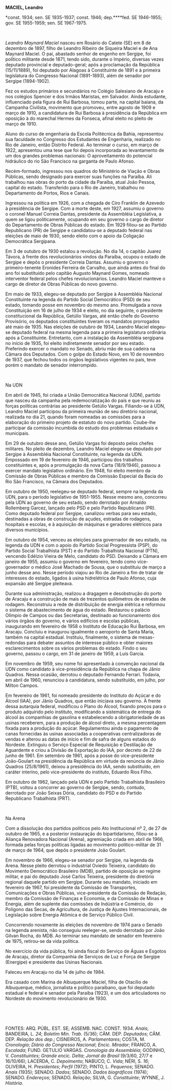 **MACIEL, Leandro**

\*const. 1934; sen. SE 1935-1937; const. 1946; dep.****fed. SE
1946-1955; gov. SE 1955-1959; sen. SE 1967-1975.

 

*Leandro Maynard Maciel* nasceu em Rosário do Catete (SE) em 8 de
dezembro de 1897, filho de Leandro Ribeiro de Siqueira Maciel e de Ana
Maynard Maciel. O pai, abastado senhor de engenho em Sergipe, foi
político militante desde 1871, tendo sido, durante o Império, diversas
vezes deputado provincial e deputado-geral; após a proclamação da
República (15/11/1889), foi deputado por Alagoas à Constituinte de 1891
e à primeira legislatura do Congresso Nacional (1891-1893), além de
senador por Sergipe (1894-1902).

Fez os estudos primários e secundários no Colégio Salesiano de Aracaju e
nos colégios Spencer e dos Irmãos Maristas, em Salvador. Ainda
estudante, influenciado pela figura de Rui Barbosa, tomou parte, na
capital baiana, da Campanha Civilista, movimento que promoveu, entre
agosto de 1909 e março de 1910, a candidatura de Rui Barbosa à
presidência da República em oposição à do marechal Hermes da Fonseca,
afinal eleito no pleito de março de 1910.

Aluno do curso de engenharia da Escola Politécnica da Bahia, representou
sua faculdade no Congresso dos Estudantes de Engenharia, realizado no
Rio de Janeiro, então Distrito Federal. Ao terminar o curso, em março de
1922, apresentou uma tese que foi depois incorporada ao levantamento de
um dos grandes problemas nacionais: O aproveitamento do potencial
hidráulico do rio São Francisco na garganta de Paulo Afonso.

Recém-formado, ingressou nos quadros do Ministério de Viação e Obras
Públicas, sendo designado para exercer suas funções na Paraíba. Ali
trabalhou nas obras do porto da cidade da Paraíba, atual João Pessoa,
capital do estado. Transferido para o Rio de Janeiro, trabalhou no
Departamento de Portos, Rios e Canais.

Ingressou na política em 1926, com a chegada de Ciro Franklin de Azevedo
à presidência de Sergipe. Com a morte deste, em 1927, assumiu o governo
o coronel Manuel Correia Dantas, presidente da Assembléia Legislativa, a
quem se ligou politicamente, ocupando em seu governo o cargo de diretor
do Departamento de Obras Públicas do estado. Em 1929 filiou-se ao
Partido Republicano (PR) de Sergipe e candidatou-se a deputado federal
nas eleições de maio de 1930, sendo eleito com o apoio da Coligação
Democrática Sergipana.

Em 3 de outubro de 1930 estalou a revolução. No dia 14, o capitão Juarez
Távora, à frente dos revolucionários vindos da Paraíba, ocupou o estado
de Sergipe e depôs o presidente Correia Dantas. Assumiu o governo o
primeiro-tenente Eronides Ferreira de Carvalho, que ainda antes do final
do ano foi substituído pelo capitão Augusto Maynard Gomes, nomeado
interventor federal pelos chefes revolucionários. Leandro Maciel manteve
o cargo de diretor de Obras Públicas do novo governo.

Em maio de 1933, elegeu-se deputado por Sergipe à Assembléia Nacional
Constituinte na legenda do Partido Social Democrático (PSD) de seu
estado, tomando posse em novembro do mesmo ano. Promulgada a nova
Constituição em 16 de julho de 1934 e eleito, no dia seguinte, o
presidente constitucional da República, Getúlio Vargas, até então chefe
do Governo Provisório, os deputados constituintes tiveram os mandatos
prorrogados até maio de 1935. Nas eleições de outubro de 1934, Leandro
Maciel elegeu-se deputado federal na mesma legenda para a primeira
legislatura ordinária após a Constituinte. Entretanto, com a instalação
da Assembléia sergipana no início de 1935, foi eleito indiretamente
senador por seu estado. Preferindo exercer o mandato no Senado, abriu
mão de sua cadeira na Câmara dos Deputados. Com o golpe do Estado Novo,
em 10 de novembro de 1937, que fechou todos os órgãos legislativos
vigentes no país, teve porém o mandato de senador interrompido.

 

Na UDN

Em abril de 1945, foi criada a União Democrática Nacional (UDN), partido
que nasceu da campanha pela redemocratização do país e que reuniu as
forças políticas contrárias ao presidente Getúlio Vargas. Filiando-se à
UDN, Leandro Maciel participou da primeira reunião de seu diretório
nacional, realizada no dia 21, quando foram nomeadas as comissões para a
elaboração do primeiro projeto de estatuto do novo partido. Coube-lhe
participar da comissão incumbida do estudo dos problemas estaduais e
municipais.

Em 29 de outubro desse ano, Getúlio Vargas foi deposto pelos chefes
militares. No pleito de dezembro, Leandro Maciel elegeu-se deputado por
Sergipe à Assembléia Nacional Constituinte, na legenda da UDN. Empossado
em 19 de fevereiro de 1946, participou dos trabalhos constituintes e,
após a promulgação da nova Carta (18/9/1946), passou a exercer mandato
legislativo ordinário. Em 1948, foi eleito membro da Comissão de Obras
Públicas e membro da Comissão Especial da Bacia do Rio São Francisco, na
Câmara dos Deputados.

Em outubro de 1950, reelegeu-se deputado federal, sempre na legenda da
UDN, para o período legislativo de 1951-1955. Nesse mesmo ano, concorreu
pela UDN ao governo de seu estado, sendo derrotado por Arnaldo
Rollemberg Garcez, lançado pelo PSD e pelo Partido Republicano (PR).
Como deputado federal por Sergipe, canalizou verbas para seu estado,
destinadas a obras de construção de açudes, estradas de rodagens,
hospitais e escolas, e à aquisição de máquinas e geradores elétricos
para diversos municípios.

Em outubro de 1954, venceu as eleições para governador de seu estado, na
legenda da UDN e com o apoio do Partido Social Progressista (PSP), do
Partido Social Trabalhista (PST) e do Partido Trabalhista Nacional
(PTN), vencendo Edélzio Vieira de Melo, candidato do PSD. Deixando a
Câmara em janeiro de 1955, assumiu o governo em fevereiro, tendo como
vice-governador o médico José Machado de Sousa, que o substituiu de
março a junho desse ano. Nesse período viajou ao Rio de Janeiro a fim de
tratar de interesses do estado, ligados à usina hidrelétrica de Paulo
Afonso, cuja expansão até Sergipe pleiteava.

Durante sua administração, realizou a dragagem e desobstrução do porto
de Aracaju e a construção de mais de trezentos quilômetros de estradas
de rodagem. Reconstruiu a rede de distribuição de energia elétrica e
reformou o sistema de abastecimento de água do estado. Restaurou o
palácio Olímpio de Campos ou das Secretarias, destinado ao funcionamento
dos vários órgãos do governo, e vários edifícios e escolas públicas,
inaugurando em fevereiro de 1958 o Instituto de Educação Rui Barbosa, em
Aracaju. Concluiu e inaugurou igualmente o aeroporto de Santa Maria,
também na capital estadual. Instituiu, finalmente, o sistema de
mesas-redondas para debater assuntos de interesse público e obter
maiores esclarecimentos sobre os vários problemas do estado. Findo o seu
governo, passou o cargo, em 31 de janeiro de 1959, a Luís Garcia.

Em novembro de 1959, seu nome foi apresentado à convenção nacional da
UDN como candidato à vice-presidência da República na chapa de Jânio
Quadros. Nessa ocasião, derrotou o deputado Fernando Ferrari. Todavia,
em abril de 1960, renunciou à candidatura, sendo substituído, em julho,
por Mílton Campos.

Em fevereiro de 1961, foi nomeado presidente do Instituto do Açúcar e do
Álcool (IAA), por Jânio Quadros, que então iniciava seu governo. À
frente dessa autarquia federal, modificou o Plano do Álcool, fixando
preços para o produto adquirido pelo instituto, modificando a
sistemática de entrega do álcool às companhias de gasolina e
estabelecendo a obrigatoriedade de as usinas receberem, para a produção
de álcool direto, a mesma percentagem fixada para a produção do açúcar.
Regulamentou ainda o pagamento de canas fornecidas às usinas associadas
a cooperativas centralizadoras de vendas e alterou as datas de início e
fim de safra de alguns estados do Nordeste. Extinguiu o Serviço Especial
de Requisição e Destilação de Aguardente e criou a Divisão de Exportação
do IAA, por decreto de 22 de junho de 1961. Em setembro de 1961, após a
posse do vice-presidente João-Goulart na presidência da República em
virtude da renúncia de Jânio Quadros (25/8/1961), deixou a presidência
do IAA, sendo substituído, em caráter interino, pelo vice-presidente do
instituto, Eduardo Rios Filho.

Em outubro de 1962, lançado pela UDN e pelo Partido Trabalhista
Brasileiro (PTB), voltou a concorrer ao governo de Sergipe, sendo,
contudo, derrotado por João Seixas Dória, candidato do PSD e do Partido
Republicano Trabalhista (PRT).

 

Na Arena

Com a dissolução dos partidos políticos pelo Ato Institucional nº 2, de
27 de outubro de 1965, e a posterior instauração do bipartidarismo,
filiou-se à Aliança Renovadora Nacional (Arena), agremiação criada em
abril de 1966, formada pelas forças políticas ligadas ao movimento
político-militar de 31 de março de 1964, que depôs o presidente João
Goulart.

Em novembro de 1966, elegeu-se senador por Sergipe, na legenda da Arena.
Nesse pleito derrotou o industrial Oviedo Teixeira, candidato do
Movimento Democrático Brasileiro (MDB), partido de oposição ao regime
militar, e pai do deputado José Carlos Teixeira, presidente do diretório
regional daquele partido em Sergipe. Durante seu mandato, iniciado em
fevereiro de 1967, foi presidente da Comissão de Transportes,
Comunicações e Obras Públicas, vice-presidente da Comissão de Redação,
membro da Comissão de Finanças e Economia, e da Comissão de Minas e
Energia, além de suplente das comissões de Indústria e Comércio, do
Polígono das Secas, de Agricultura, de Justiça de Ajustes
Internacionais, de Legislação sobre Energia Atômica e de Serviço Público
Civil.

Concorrendo novamente às eleições de novembro de 1974 para o Senado na
legenda arenista, não conseguiu reeleger-se, sendo derrotado por João
Gilvan Rocha, do MDB. Ao terminar seu mandato de senador em fevereiro de
1975, retirou-se da vida política.

No exercício da vida pública, foi ainda fiscal do Serviço de Águas e
Esgotos de Aracaju, diretor da Companhia de Serviços de Luz e Força de
Sergipe (Energipe) e presidente das Usinas Nacionais.

Faleceu em Aracaju no dia 14 de julho de 1984.

Era casado com Marina de Albuquerque Maciel, filha de Otacílio de
Albuquerque, médico, jornalista e político paraibano, que foi deputado
estadual e federal e senador pela Paraíba (1923), e um dos articuladores
no Nordeste do movimento revolucionário de 1930.

 

 

FONTES: ARQ. PÚBL. EST. SE; ASSEMB. NAC. CONST. 1934. *Anais*; BANDEIRA,
L. *24*; *Boletim Min. Trab*. (5/36); CÂM. DEP. *Deputados*; CÂM. DEP.
*Relação dos dep*.; CISNEIROS, A. *Parlamentares*; COSTA, M.
*Cronologia*; *Diário do Congresso Nacional*; *Encic. Mirador*; FRANCO,
A. *Escalada*; FUND. GETULIO VARGAS. *Cronologia da Assembléia*;
GODINHO, V. *Constituintes*; *Grande encic. Delta*; *Jornal do Brasil*
(9/3/60, 27/7 e 16/10/66); LACERDA, C. *Depoimento*; NABUCO, C. *Vida*;
NÉRI, S. *16*; OLIVEIRA, H. *Presidentes*; *Perfil* (1972); PINTO, L.
*Pequenos*; SENADO. *Anais* (1935); SENADO. *Dados*; SENADO. *Dados
biográficos* (1974); SENADO. *Endereços*; SENADO. *Relação*; SILVA, G.
*Constituinte*; WYNNE, J. *História*.

 
